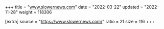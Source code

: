 +++
title = "www.slowernews.com"
date = "2022-03-22"
updated = "2022-11-28"
weight = 118306

[extra]
source = "https://www.slowernews.com/"
ratio = 21
size = 116
+++
